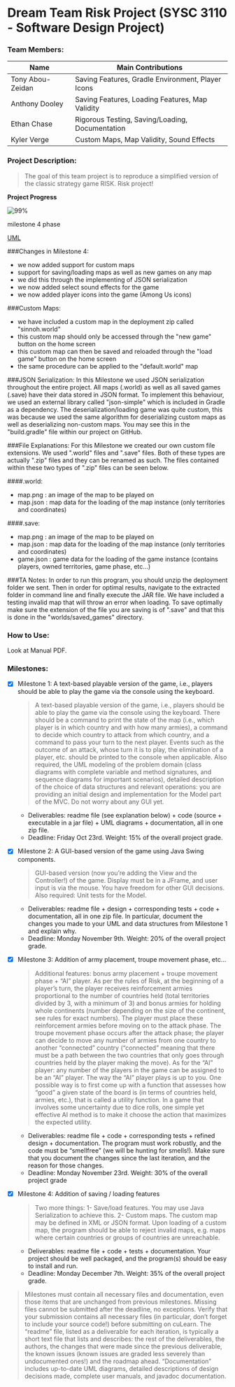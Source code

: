 # **Dream Team Risk Project (SYSC 3110 - Software Design Project)**

### Team Members:
Name | Main Contributions
------------ | -------------
Tony Abou-Zeidan | Saving Features, Gradle Environment, Player Icons
Anthony Dooley | Saving Features, Loading Features, Map Validity
Ethan Chase | Rigorous Testing, Saving/Loading, Documentation
Kyler Verge | Custom Maps, Map Validity, Sound Effects

### Project Description:
>The goal of this team project is to reproduce a simplified version of the classic strategy game RISK.
> Risk project!


 
**Project Progress**

![99%](https://progress-bar.dev/99)

milestone 4 phase

[UML](https://lucid.app/invitations/accept/fdd00eb0-1f04-4212-8db9-c9dd045a9c40)

###Changes in Milestone 4:
* we now added support for custom maps
* support for saving/loading maps as well as new games on any map
* we did this through the implementing of JSON serialization
* we now added select sound effects for the game
* we now added player icons into the game (Among Us icons)

###Custom Maps:
* we have included a custom map in the deployment zip called "sinnoh.world"
* this custom map should only be accessed through the "new game" button on the home screen
* this custom map can then be saved and reloaded through the "load game" button on the home screen
* the same procedure can be applied to the "default.world" map

###JSON Serialization:
In this Milestone we used JSON serialization throughout the entire project.
All maps (.world) as well as all saved games (.save) have their data stored in JSON format.
To implement this behaviour, we used an external library called "json-simple" which is included
in Gradle as a dependency.
The deserialization/loading game was quite custom, this was because we used the same algorithm for
deserializing custom maps as well as deserializing non-custom maps.
You may see this in the "build.gradle" file within our project on GitHub.

###File Explanations:
For this Milestone we created our own custom file extensions.
We used ".world" files and ".save" files. Both of these types are actually ".zip" files and they can be renamed as such.
The files contained within these two types of ".zip" files can be seen below.

####.world:
- map.png : an image of the map to be played on
- map.json : map data for the loading of the map instance (only territories and coordinates)

####.save:
- map.png : an image of the map to be played on
- map.json : map data for the loading of the map instance (only territories and coordinates)
- game.json : game data for the loading of the game instance (contains players, owned territories, game phase, etc...)

###TA Notes:
In order to run this program, you should unzip the deployment folder we sent.
Then in order for optimal results, navigate to the extracted folder in command line and finally execute the JAR file.
We have included a testing invalid map that will throw an error when loading.
To save optimally make sure the extension of the file you are saving is of ".save" and that this is done in the
"worlds/saved_games" directory.

### How to Use:
Look at Manual PDF.
    
### Milestones:
- [x] Milestone 1: A text-based playable version of the game, i.e., players should be able to play the game via the console using the keyboard.
    >A text-based playable version of the game, i.e., players should be able to
     play the game via the console using the keyboard. There should be a command to print
     the state of the map (i.e., which player is in which country and with how many armies), a
     command to decide which country to attack from which country, and a command to pass
     your turn to the next player. Events such as the outcome of an attack, whose turn it is to
     play, the elimination of a player, etc. should be printed to the console when applicable.
     Also required, the UML modeling of the problem domain (class diagrams with complete
     variable and method signatures, and sequence diagrams for important scenarios), detailed
     description of the choice of data structures and relevant operations: you are providing an
     initial design and implementation for the Model part of the MVC. Do not worry about
     any GUI yet.
    - Deliverables: readme file (see explanation below) + code (source + executable in
      a jar file) + UML diagrams + documentation, all in one zip file. 
    - Deadline: Friday Oct 23rd. Weight: 15% of the overall project grade.
    
- [x] Milestone 2: A GUI-based version of the game using Java Swing components.
    > GUI-based version (now you’re adding the View and the Controller!) of the
      game. Display must be in a JFrame, and user input is via the mouse. You have freedom
      for other GUI decisions. Also required: Unit tests for the Model. 
    - Deliverables: readme file + design + corresponding tests + code + documentation,
      all in one zip file. In particular, document the changes you made to your UML
      and data structures from Milestone 1 and explain why. 
    - Deadline: Monday November 9th. Weight: 20% of the overall project grade.

- [x] Milestone 3: Addition of army placement, troupe movement phase, etc...
    >  Additional features: bonus army placement + troupe movement phase +
      “AI” player. As per the rules of Risk, at the beginning of a player’s turn, the player
      receives reinforcement armies proportional to the number of countries held (total
      territories divided by 3, with a minimum of 3) and bonus armies for holding whole 
      continents (number depending on the size of the continent, see rules for exact numbers).
      The player must place these reinforcement armies before moving on to the attack phase.
      The troupe movement phase occurs after the attack phase; the player can decide to move
      any number of armies from one country to another “connected” country (“connected”
      meaning that there must be a path between the two countries that only goes through
      countries held by the player making the move). As for the “AI” player: any number of the
      players in the game can be assigned to be an “AI” player. The way the “AI” player plays
      is up to you. One possible way is to first come up with a function that assesses how
      “good” a given state of the board is (in terms of countries held, armies, etc.), that is called
      a utility function. In a game that involves some uncertainty due to dice rolls, one simple
      yet effective AI method is to make it choose the action that maximizes the expected
      utility. 
    - Deliverables: readme file + code + corresponding tests + refined design +
      documentation. The program must work robustly, and the code must be “smellfree” (we will be hunting for smells!). Make sure that you document the changes
      since the last iteration, and the reason for those changes.
    - Deadline: Monday November 23rd. Weight: 30% of the overall project grade
    
- [x] Milestone 4: Addition of saving / loading features
    > Two more things: 1- Save/load features. You may use Java Serialization to
     achieve this. 2- Custom maps. The custom map may be defined in XML or JSON format.
     Upon loading of a custom map, the program should be able to reject invalid maps, e.g.
     maps where certain countries or groups of countries are unreachable.
    - Deliverables: readme file + code + tests + documentation. Your project should be
      well packaged, and the program(s) should be easy to install and run.
    - Deadline: Monday December 7th. Weight: 35% of the overall project grade.

> Milestones must contain all necessary files and documentation, even those items that are
  unchanged from previous milestones. Missing files cannot be submitted after the
  deadline, no exceptions. Verify that your submission contains all necessary files (in
  particular, don’t forget to include your source code!) before submitting on cuLearn.
  The “readme” file, listed as a deliverable for each iteration, is typically a short text file
  that lists and describes: the rest of the deliverables, the authors, the changes that were
  made since the previous deliverable, the known issues (known issues are graded less
  severely than undocumented ones!) and the roadmap ahead.
  “Documentation” includes up-to-date UML diagrams, detailed descriptions of design
  decisions made, complete user manuals, and javadoc documentation.

